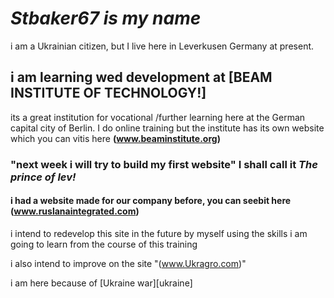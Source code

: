 # _**Stbaker67** is my name_
i am a Ukrainian citizen, but I live here in Leverkusen Germany at present.

## i am learning wed development at [BEAM INSTITUTE OF TECHNOLOGY!]
its a great institution for vocational /further learning here at the German 
capital city of Berlin. I do online training but the institute has its own website 
which you can vitis here **(www.beaminstitute.org)**

### "next week i will try to build my first website" I shall call it _*The prince of lev!*_

#### i had a website made for our company before, you can seebit here (www.ruslanaintegrated.com)
i intend to redevelop this site in the future by myself using the skills i am going to learn from the course of this training

i also intend to improve on the site "(www.Ukragro.com)"

i am here because of [Ukraine war][ukraine]
